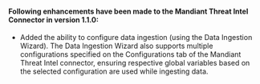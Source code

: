 #### Following enhancements have been made to the Mandiant Threat Intel Connector in version 1.1.0:

- Added the ability to configure data ingestion (using the Data Ingestion Wizard). The Data Ingestion Wizard also
  supports multiple configurations specified on the Configurations tab of the Mandiant Threat Intel connector, ensuring
  respective global variables based on the selected configuration are used while ingesting data.